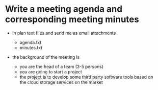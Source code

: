 # Write a meeting agenda and corresponding meeting minutes 

* in plan text files and send me as email attachments
	-	agenda.txt
	-	minutes.txt

* the background of the meeting is
	-	you are the head of a team (3-5 persons)
	-	you are going to start a project
	- 	the project is to develop some third party software tools based on the cloud storage services on the market
